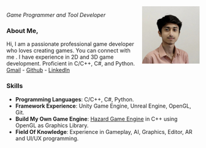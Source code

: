 <style>
.float-right {
  float: right;
  width: 150px;
  margin-left: 15px;
  margin-bottom: 10px;
}
</style>

<img src="assets\images\profile_image.jpeg" alt="Profile Image" class="float-right">

*Game Programmer and Tool Developer*

### About Me,

Hi, I am a passionate professional game developer who loves creating games. You can connect with me . I have experience in 2D and 3D game development. Proficient in C/C++, C#, and Python.\
[Gmail](mailto:gamedev.abhijit@gmail.com) - [Github](https://github.com/gamdevAbhi) - [LinkedIn](https://linkedin.com/in/abhijit-biswas-dev)

### Skills

- **Programming Languages**: C/C++, C#, Python.
- **Framework Experience**: Unity Game Engine, Unreal Engine, OpenGL, Git.
- **Build My Own Game Engine**: [Hazard Game Engine](https://github.com/gamdevAbhi/Hazard-Game-Engine) in C++ using OpenGL as Graphics Library.
- **Field Of Knowledge**: Experience in Gameplay, AI, Graphics, Editor, AR and UI/UX programming.